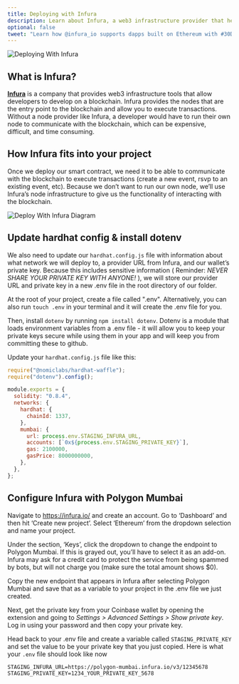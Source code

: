 ```yaml
---
title: Deploying with Infura
description: Learn about Infura, a web3 infrastructure provider that helps developers to build apps on Ethereum without having to manage their own blockchain nodes.
optional: false
tweet: "Learn how @infura_io supports dapps built on Ethereum with #30DaysofWeb3 @womenbuildweb3 💪"
---
```


![Deploying With Infura](https://user-images.githubusercontent.com/15064710/180662065-a61d5bcb-a3fb-4b31-9b9a-37d1754095cf.png)

## What is Infura?

[**Infura**](https://infura.io/) is a company that provides web3 infrastructure tools that allow developers to develop on a blockchain. Infura provides the nodes that are the entry point to the blockchain and allow you to execute transactions. Without a node provider like Infura, a developer would have to run their own node to communicate with the blockchain, which can be expensive, difficult, and time consuming.

## How Infura fits into your project

Once we deploy our smart contract, we need it to be able to communicate with the blockchain to execute transactions (create a new event, rsvp to an existing event, etc). Because we don’t want to run our own node, we’ll use Infura’s node infrastructure to give us the functionality of interacting with the blockchain.

![Deploy With Infura Diagram](https://i.imgur.com/VlpZ6pr.png)

## Update hardhat config & install dotenv

We also need to update our `hardhat.config.js` file with information about what network we will deploy to, a provider URL from Infura, and our wallet’s private key. Because this includes sensitive information ( Reminder: _NEVER SHARE YOUR PRIVATE KEY WITH ANYONE!_ ), we will store our provider URL and private key in a new .env file in the root directory of our folder.

At the root of your project, create a file called ".env". Alternatively, you can also run `touch .env` in your terminal and it will create the .env file for you.

Then, install `dotenv` by running `npm install dotenv`. Dotenv is a module that loads environment variables from a .env file - it will allow you to keep your private keys secure while using them in your app and will keep you from committing these to github.

Update your `hardhat.config.js` file like this:

```javascript
require("@nomiclabs/hardhat-waffle");
require("dotenv").config();

module.exports = {
  solidity: "0.8.4",
  networks: {
    hardhat: {
      chainId: 1337,
    },
    mumbai: {
      url: process.env.STAGING_INFURA_URL,
      accounts: [`0x${process.env.STAGING_PRIVATE_KEY}`],
      gas: 2100000,
      gasPrice: 8000000000,
    },
  },
};
```

## Configure Infura with Polygon Mumbai

Navigate to https://infura.io/ and create an account.
Go to ‘Dashboard’ and then hit ‘Create new project’. Select ‘Ethereum’ from the dropdown selection and name your project.

Under the section, ‘Keys’, click the dropdown to change the endpoint to Polygon Mumbai.
If this is grayed out, you’ll have to select it as an add-on. Infura may ask for a credit card to protect the service from being spammed by bots, but will not charge you (make sure the total amount shows $0).

Copy the new endpoint that appears in Infura after selecting Polygon Mumbai and save that as a variable to your project in the .env file we just created.

Next, get the private key from your Coinbase wallet by opening the extension and going to _Settings > Advanced Settings > Show private key_. Log in using your password and then copy your private key.

Head back to your .env file and create a variable called `STAGING_PRIVATE_KEY` and set the value to be your private key that you just copied. Here is what your `.env` file should look like now

```
STAGING_INFURA_URL=https://polygon-mumbai.infura.io/v3/12345678
STAGING_PRIVATE_KEY=1234_YOUR_PRIVATE_KEY_5678
```

